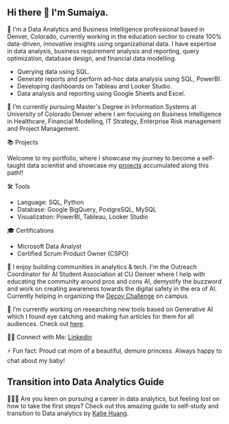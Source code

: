 ## Hi there 👋 I'm Sumaiya. 

💼 I'm a Data Analytics and Business Intelligence professional based in Denver, Colorado, currently working in the education sectior to create 100% data-driven, innovative insights using organizational data. I have expertise in data analysis, business requirement analysis and reporting, query optimization, database design, and financial data modelling.

  - Querying data using SQL.
  - Generate reports and perform ad-hoc data analysis using SQL, PowerBI.
  - Developing dashboards on Tableau and Looker Studio.
  - Data analysis and reporting using Google Sheets and Excel.
    
🌱 I’m currently pursuing Master's Degree in Information Systems at University of Colorado Denver where I am focusing on Business Intelligence in Healthcare, Financial Modelling, IT Strategy, Enterprise Risk management and Project Management.

📚 Projects

Welcome to my portfolio, where I showcase my journey to become a self-taught data scientist and showcase my [projects](https://github.com/safrin96/Portfolio) accumulated along this path!!

🛠️ Tools

- Language: SQL, Python
- Database: Google BigQuery, PostgreSQL, MySQL
- Visualization: PowerBI, Tableau, Looker Studio

🎓 Certifications  

- Microsoft Data Analyst
- Certified Scrum Product Owner (CSPO)

💞️ I enjoy building communities in analytics & tech. I'm the Outreach Coordinator for AI Student Association at CU Denver where I help with educating the community around pros and cons AI, demystify the buzzword and work on creating awareness towards the digital safety in the era of AI. Currently helping in organizing the [Decoy Challenge](https://www.linkedin.com/company/cudenver-ai/) on campus.

🔭 I’m currently working on researching new tools based on Generative AI which I found eye catching and making fun articles for them for all audiences. Check out [here](https://www.linkedin.com/pulse/dall-e-2-bringing-my-favorite-novels-life-one-image-time-shrabony-xjkfc?trackingId=VRIgl3CJTGi2kFDlwkHUqQ%3D%3D&lipi=urn%3Ali%3Apage%3Ad_flagship3_profile_view_base%3B5rrMRqxnRT26lFfJt%2BoHjw%3D%3D).
  
👋🏻 Connect with Me: [Linkedin](https://www.linkedin.com/in/sumaiya-shrabony/)

⚡ Fun fact: Proud cat mom of a beautiful, demure princess. Always happy to chat about my baby! 

## Transition into Data Analytics Guide
👩🏻‍💻 Are you keen on pursuing a career in data analytics, but feeling lost on how to take the first steps? Check out this amazing guide to self-study and transition to Data analytics by [Katie Huang](https://github.com/katiehuangx/Transition-into-Data-Analytics?tab=readme-ov-file#-where-to-learn-sql). 



<!--
**safrin96/safrin96** is a ✨ _special_ ✨ repository because its `README.md` (this file) appears on your GitHub profile.

Here are some ideas to get you started:

- 🔭 I’m currently working on ...
- 🌱 I’m currently learning ...
- 👯 I’m looking to collaborate on ...
- 🤔 I’m looking for help with ...
- 💬 Ask me about ...
- 📫 How to reach me: ...
- 😄 Pronouns: ...
- ⚡ Fun fact: ...
-->
